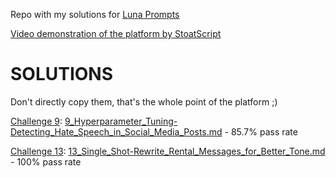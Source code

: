 Repo with my solutions for [Luna Prompts](https://lunaprompts.com/)

[Video demonstration of the platform by StoatScript](https://www.youtube.com/watch?v=8dK8JlX_8n0)

# SOLUTIONS
Don't directly copy them, that's the whole point of the platform ;)

[Challenge 9](https://lunaprompts.com/challenges/13): [9_Hyperparameter_Tuning-Detecting_Hate_Speech_in_Social_Media_Posts.md](https://github.com/mikaeltorni/luna_prompts/blob/master/9_Hyperparameter_Tuning-Detecting_Hate_Speech_in_Social_Media_Posts.md) - 85.7% pass rate

[Challenge 13](https://lunaprompts.com/challenges/13): [13_Single_Shot-Rewrite_Rental_Messages_for_Better_Tone.md](https://github.com/mikaeltorni/luna_prompts/blob/master/13_Single_Shot-Rewrite_Rental_Messages_for_Better_Tone.md) - 100% pass rate
